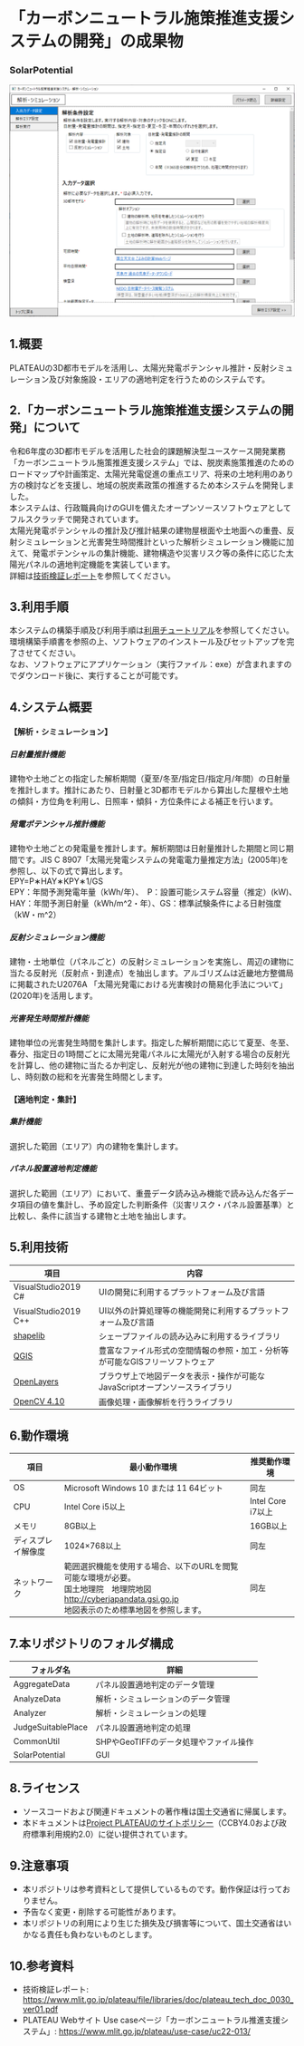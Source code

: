 # 「カーボンニュートラル施策推進支援システムの開発」の成果物
### SolarPotential
![概要](./img/tutorial_001.png)

## 1.概要
PLATEAUの3D都市モデルを活用し、太陽光発電ポテンシャル推計・反射シミュレーション及び対象施設・エリアの適地判定を行うためのシステムです。

## 2.「カーボンニュートラル施策推進支援システムの開発」について
令和6年度の3D都市モデルを活用した社会的課題解決型ユースケース開発業務「カーボンニュートラル施策推進支援システム」では、脱炭素施策推進のためのロードマップや計画策定、太陽光発電促進の重点エリア、将来の土地利用のあり方の検討などを支援し、地域の脱炭素政策の推進するため本システムを開発しました。  
本システムは、行政職員向けのGUIを備えたオープンソースソフトウェアとしてフルスクラッチで開発されています。  
太陽光発電ポテンシャルの推計及び推計結果の建物屋根面や土地面への重畳、反射シミュレーションと光害発生時間推計といった解析シミュレーション機能に加えて、発電ポテンシャルの集計機能、建物構造や災害リスク等の条件に応じた太陽光パネルの適地判定機能を実装しています。  
詳細は[技術検証レポート](https://www.mlit.go.jp/plateau/file/libraries/doc/plateau_tech_doc_0030_ver01.pdf)を参照してください。

## 3.利用手順
本システムの構築手順及び利用手順は[利用チュートリアル](https://project-plateau.github.io/SolarPotential/index.html)を参照してください。<br>
環境構築手順書を参照の上、ソフトウェアのインストール及びセットアップを完了させてください。<br>
なお、ソフトウェアにアプリケーション（実行ファイル：exe）が含まれますのでダウンロード後に、実行することが可能です。

## 4.システム概要
#### 【解析・シミュレーション】
##### 日射量推計機能
建物や土地ごとの指定した解析期間（夏至/冬至/指定日/指定月/年間）の日射量を推計します。推計にあたり、日射量と3D都市モデルから算出した屋根や土地の傾斜・方位角を利用し、日照率・傾斜・方位条件による補正を行います。
<br />

##### 発電ポテンシャル推計機能
建物や土地ごとの発電量を推計します。解析期間は日射量推計した期間と同じ期間です。JIS C 8907「太陽光発電システムの発電電力量推定方法」(2005年)を参照し、以下の式で算出します。
<br />
EPY=P∗HAY∗KPY∗1/GS
<br />
EPY：年間予測発電年量（kWh/年）、　P：設置可能システム容量（推定）(kW)、　HAY：年間予測日射量（kWh/m^2・年）、GS：標準試験条件による日射強度（kW・m^2）
<br />

##### 反射シミュレーション機能
建物・土地単位（パネルごと）の反射シミュレーションを実施し、周辺の建物に当たる反射光（反射点・到達点）を抽出します。アルゴリズムは近畿地方整備局に掲載されたU2076A 「太陽光発電における光害検討の簡易化手法について」(2020年)を活用します。
<br />

##### 光害発生時間推計機能　
建物単位の光害発生時間を集計します。指定した解析期間に応じて夏至、冬至、春分、指定日の1時間ごとに太陽光発電パネルに太陽光が入射する場合の反射光を計算し、他の建物に当たるか判定し、反射光が他の建物に到達した時刻を抽出し、時刻数の総和を光害発生時間とします。

#### 【適地判定・集計】
##### 集計機能
選択した範囲（エリア）内の建物を集計します。<br />
##### パネル設置適地判定機能
選択した範囲（エリア）において、重畳データ読み込み機能で読み込んだ各データ項目の値を集計し、予め設定した判断条件（災害リスク・パネル設置基準）と比較し、条件に該当する建物と土地を抽出します。

## 5.利用技術
|項目|内容|
|---|---|
|VisualStudio2019 C#|UIの開発に利用するプラットフォーム及び言語|
|VisualStudio2019 C++|UI以外の計算処理等の機能開発に利用するプラットフォーム及び言語|
|[shapelib](https://github.com/OSGeo/shapelib)|シェープファイルの読み込みに利用するライブラリ|
|[QGIS](https://qgis.org/)|豊富なファイル形式の空間情報の参照・加工・分析等が可能なGISフリーソフトウェア|
|[OpenLayers](https://openlayers.org/)|ブラウザ上で地図データを表示・操作が可能なJavaScriptオープンソースライブラリ|
|[OpenCV 4.10](https://opencv.org/)|画像処理・画像解析を行うライブラリ|

## 6.動作環境
| 項目               | 最小動作環境                                                                                                                                                         | 推奨動作環境                            | 
| ------------------ | -------------------------------------------------------------------------------------------------------------------------------------------------------------------- | --------------------------------------- | 
| OS                 | Microsoft Windows 10 または 11 64ビット                                                                                                                              | 同左                                    | 
| CPU                | Intel Core i5以上                                                                                                                                                    | Intel Core i7以上                       | 
| メモリ             | 8GB以上                                                                                                                                                              | 16GB以上                                 | 
| ディスプレイ解像度 | 1024×768以上                                                                                                                                                        | 同左                                    | 
| ネットワーク       | 範囲選択機能を使用する場合、以下のURLを閲覧可能な環境が必要。<br>国土地理院　地理院地図　<br>http://cyberjapandata.gsi.go.jp<br>地図表示のため標準地図を参照します。 | 同左                                    | 

## 7.本リポジトリのフォルダ構成
|フォルダ名|詳細|
|---|---|
|AggregateData|パネル設置適地判定のデータ管理|
|AnalyzeData|解析・シミュレーションのデータ管理|
|Analyzer|解析・シミュレーションの処理|
|JudgeSuitablePlace|パネル設置適地判定の処理|
|CommonUtil|SHPやGeoTIFFのデータ処理やファイル操作|
|SolarPotential|GUI|

## 8.ライセンス

- ソースコードおよび関連ドキュメントの著作権は国土交通省に帰属します。
- 本ドキュメントは[Project PLATEAUのサイトポリシー](https://www.mlit.go.jp/plateau/site-policy/)（CCBY4.0および政府標準利用規約2.0）に従い提供されています。

## 9.注意事項

- 本リポジトリは参考資料として提供しているものです。動作保証は行っておりません。
- 予告なく変更・削除する可能性があります。
- 本リポジトリの利用により生じた損失及び損害等について、国土交通省はいかなる責任も負わないものとします。

## 10.参考資料
- 技術検証レポート: https://www.mlit.go.jp/plateau/file/libraries/doc/plateau_tech_doc_0030_ver01.pdf
- PLATEAU Webサイト Use caseページ「カーボンニュートラル推進支援システム」: https://www.mlit.go.jp/plateau/use-case/uc22-013/
